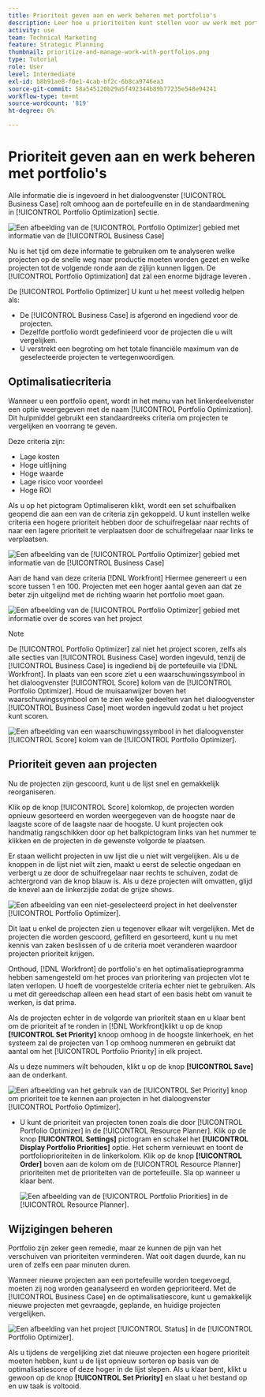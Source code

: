 ```yaml
---
title: Prioriteit geven aan en werk beheren met portfolio's
description: Leer hoe u prioriteiten kunt stellen voor uw werk met portfolio's en hoe u dit kunt beheren in [!DNL  Workfront].
activity: use
team: Technical Marketing
feature: Strategic Planning
thumbnail: prioritize-and-manage-work-with-portfolios.png
type: Tutorial
role: User
level: Intermediate
exl-id: b8b91ae8-f0e1-4cab-bf2c-6b8ca9746ea3
source-git-commit: 58a545120b29a5f492344b89b77235e548e94241
workflow-type: tm+mt
source-wordcount: '819'
ht-degree: 0%

---
```


# Prioriteit geven aan en werk beheren met portfolio&#39;s

Alle informatie die is ingevoerd in het dialoogvenster [!UICONTROL Business Case] rolt omhoog aan de portefeuille en in de standaardmening in [!UICONTROL Portfolio Optimization] sectie.

![Een afbeelding van de [!UICONTROL Portfolio Optimizer] gebied met informatie van de [!UICONTROL Business Case]](assets/10-portfolio-management9.png)

Nu is het tijd om deze informatie te gebruiken om te analyseren welke projecten op de snelle weg naar productie moeten worden gezet en welke projecten tot de volgende ronde aan de zijlijn kunnen liggen. De [!UICONTROL Portfolio Optimization] dat zal een enorme bijdrage leveren .

De [!UICONTROL Portfolio Optimizer] U kunt u het meest volledig helpen als:

* De [!UICONTROL Business Case] is afgerond en ingediend voor de projecten.
* Dezelfde portfolio wordt gedefinieerd voor de projecten die u wilt vergelijken.
* U verstrekt een begroting om het totale financiële maximum van de geselecteerde projecten te vertegenwoordigen.

## Optimalisatiecriteria

Wanneer u een portfolio opent, wordt in het menu van het linkerdeelvenster een optie weergegeven met de naam [!UICONTROL Portfolio Optimization]. Dit hulpmiddel gebruikt een standaardreeks criteria om projecten te vergelijken en voorrang te geven.

Deze criteria zijn:

* Lage kosten
* Hoge uitlijning
* Hoge waarde
* Lage risico voor voordeel
* Hoge ROI

Als u op het pictogram Optimaliseren klikt, wordt een set schuifbalken geopend die aan een van de criteria zijn gekoppeld. U kunt instellen welke criteria een hogere prioriteit hebben door de schuifregelaar naar rechts of naar een lagere prioriteit te verplaatsen door de schuifregelaar naar links te verplaatsen.

![Een afbeelding van de [!UICONTROL Portfolio Optimizer] gebied met informatie van de [!UICONTROL Business Case]](assets/11-portfolio-management10.png)

Aan de hand van deze criteria [!DNL Workfront] Hiermee genereert u een score tussen 1 en 100. Projecten met een hoger aantal geven aan dat ze beter zijn uitgelijnd met de richting waarin het portfolio moet gaan.

![Een afbeelding van de [!UICONTROL Portfolio Optimizer] gebied met informatie over de scores van het project](assets/12-portfolio-management14.png)

>[!NOTE]
>
>De [!UICONTROL Portfolio Optimizer] zal niet het project scoren, zelfs als alle secties van [!UICONTROL Business Case] worden ingevuld, tenzij de [!UICONTROL Business Case] is ingediend bij de portefeuille via [!DNL Workfront]. In plaats van een score ziet u een waarschuwingssymbool in het dialoogvenster [!UICONTROL Score] kolom van de [!UICONTROL Portfolio Optimizer]. Houd de muisaanwijzer boven het waarschuwingssymbool om te zien welke gedeelten van het dialoogvenster [!UICONTROL Business Case] moet worden ingevuld zodat u het project kunt scoren.

![Een afbeelding van een waarschuwingssymbool in het dialoogvenster [!UICONTROL Score] kolom van de [!UICONTROL Portfolio Optimizer].](assets/13-portfolio-management12.png)

## Prioriteit geven aan projecten

Nu de projecten zijn gescoord, kunt u de lijst snel en gemakkelijk reorganiseren.

Klik op de knop [!UICONTROL Score] kolomkop, de projecten worden opnieuw gesorteerd en worden weergegeven van de hoogste naar de laagste score of de laagste naar de hoogste. U kunt projecten ook handmatig rangschikken door op het balkpictogram links van het nummer te klikken en de projecten in de gewenste volgorde te plaatsen.

Er staan wellicht projecten in uw lijst die u niet wilt vergelijken. Als u de knoppen in de lijst niet wilt zien, maakt u eerst de selectie ongedaan en verbergt u ze door de schuifregelaar naar rechts te schuiven, zodat de achtergrond van de knop blauw is. Als u deze projecten wilt omvatten, glijd de knevel aan de linkerzijde zodat de grijze shows.

![Een afbeelding van een niet-geselecteerd project in het deelvenster [!UICONTROL Portfolio Optimizer].](assets/14-portfolio-management13.png)

Dit laat u enkel de projecten zien u tegenover elkaar wilt vergelijken. Met de projecten die worden gescoord, gefilterd en gesorteerd, kunt u nu met kennis van zaken beslissen of u de criteria moet veranderen waardoor projecten prioriteit krijgen.

Onthoud, [!DNL Workfront] de portfolio&#39;s en het optimalisatieprogramma hebben samengesteld om het proces van prioritering van projecten vlot te laten verlopen. U hoeft de voorgestelde criteria echter niet te gebruiken. Als u met dit gereedschap alleen een head start of een basis hebt om vanuit te werken, is dat prima.

Als de projecten echter in de volgorde van prioriteit staan en u klaar bent om de prioriteit af te ronden in [!DNL Workfront]klikt u op de knop **[!UICONTROL Set Priority]** knoop omhoog in de hoogste linkerhoek, en het systeem zal de projecten van 1 op omhoog nummeren en gebruikt dat aantal om het [!UICONTROL Portfolio Priority] in elk project.

Als u deze nummers wilt behouden, klikt u op de knop **[!UICONTROL Save]** aan de onderkant.

![Een afbeelding van het gebruik van de [!UICONTROL Set Priority] knop om prioriteit toe te kennen aan projecten in het dialoogvenster [!UICONTROL Portfolio Optimizer].](assets/15-portfolio-management15.png)

<!-- 
Pro-tips graphic
-->

* U kunt de prioriteit van projecten tonen zoals die door [!UICONTROL Portfolio Optimizer] in de [!UICONTROL Resource Planner]. Klik op de knop **[!UICONTROL Settings]** pictogram en schakel het **[!UICONTROL Display Portfolio Priorities]** optie. Het scherm vernieuwt en toont de portfolioprioriteiten in de linkerkolom. Klik op de knop **[!UICONTROL Order]** boven aan de kolom om de [!UICONTROL Resource Planner] prioriteiten met de prioriteiten van de portefeuille. Sla op wanneer u klaar bent.

   ![Een afbeelding van de [!UICONTROL Portfolio Priorities] in de [!UICONTROL Resource Planner].](assets/16-portfolio-management17.png)

## Wijzigingen beheren

Portfolio zijn zeker geen remedie, maar ze kunnen de pijn van het verschuiven van prioriteiten verminderen. Wat ooit dagen duurde, kan nu uren of zelfs een paar minuten duren.

Wanneer nieuwe projecten aan een portefeuille worden toegevoegd, moeten zij nog worden geanalyseerd en worden geprioriteerd. Met de [!UICONTROL Business Case] en de optimalisatiescore, kunt u gemakkelijk nieuwe projecten met gevraagde, geplande, en huidige projecten vergelijken.

![Een afbeelding van het project [!UICONTROL Status] in de [!UICONTROL Portfolio Optimizer].](assets/17-project-management16.png)

Als u tijdens de vergelijking ziet dat nieuwe projecten een hogere prioriteit moeten hebben, kunt u de lijst opnieuw sorteren op basis van de optimalisatiescore of deze hoger in de lijst slepen. Als u klaar bent, klikt u gewoon op de knop **[!UICONTROL Set Priority]** en slaat u het bestand op en uw taak is voltooid.

<!-- Learn more graphic and documentation article links

* Portfolio Optimizer overview 
* Optimize projects in the Portfolio Optimizer 
* Overview of the Portfolio Optimizer score 
* Prioritizing projects in the Portfolio Optimizer

-->
